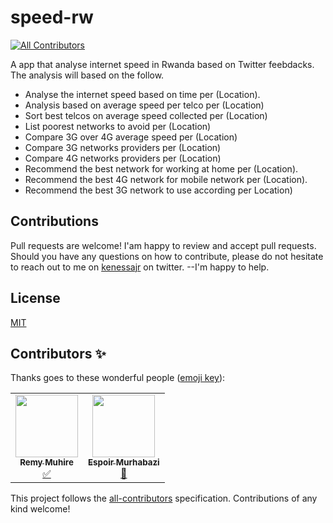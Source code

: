 # speed-rw
<!-- ALL-CONTRIBUTORS-BADGE:START - Do not remove or modify this section -->
[![All Contributors](https://img.shields.io/badge/all_contributors-2-orange.svg?style=flat-square)](#contributors-)
<!-- ALL-CONTRIBUTORS-BADGE:END -->

A app that analyse internet speed in Rwanda based on Twitter feebdacks. 
The analysis will based on the follow.

- Analyse the internet speed based on time per (Location).
- Analysis based on average speed per telco per (Location)
- Sort best telcos on average speed collected per (Location)
- List poorest networks to avoid per (Location)
- Compare 3G over 4G average speed per (Location)
- Compare 3G networks providers per (Location)
- Compare 4G networks providers per (Location)
- Recommend the best network for working at home per (Location).
- Recommend the best 4G network for mobile network per (Location).
- Recommend the best 3G network to use according per Location)

## Contributions
Pull requests are welcome! I'am happy to review and accept pull requests.
Should you have any questions on how to contribute, please do not hesitate to reach out to me on [kenessajr](https://twitter.com/kenessajr) on twitter. --I'm happy to help.


## License
[MIT](https://choosealicense.com/licenses/mit/)

## Contributors ✨

Thanks goes to these wonderful people ([emoji key](https://allcontributors.org/docs/en/emoji-key)):

<!-- ALL-CONTRIBUTORS-LIST:START - Do not remove or modify this section -->
<!-- prettier-ignore-start -->
<!-- markdownlint-disable -->
<table>
  <tr>
    <td align="center"><a href="https://twitter.com/kenessajr"><img src="https://avatars2.githubusercontent.com/u/5709541?v=4" width="100px;" alt=""/><br /><sub><b>Remy Muhire</b></sub></a><br /><a href="#tutorial-kenessajr" title="Tutorials">✅</a></td>
    <td align="center"><a href="http://murhabazi.com"><img src="https://avatars3.githubusercontent.com/u/18573157?v=4" width="100px;" alt=""/><br /><sub><b>Espoir Murhabazi</b></sub></a><br /><a href="#ideas-espoirMur" title="Ideas, Planning, & Feedback">🤔</a></td>
  </tr>
</table>

<!-- markdownlint-enable -->
<!-- prettier-ignore-end -->
<!-- ALL-CONTRIBUTORS-LIST:END -->

This project follows the [all-contributors](https://github.com/all-contributors/all-contributors) specification. Contributions of any kind welcome!